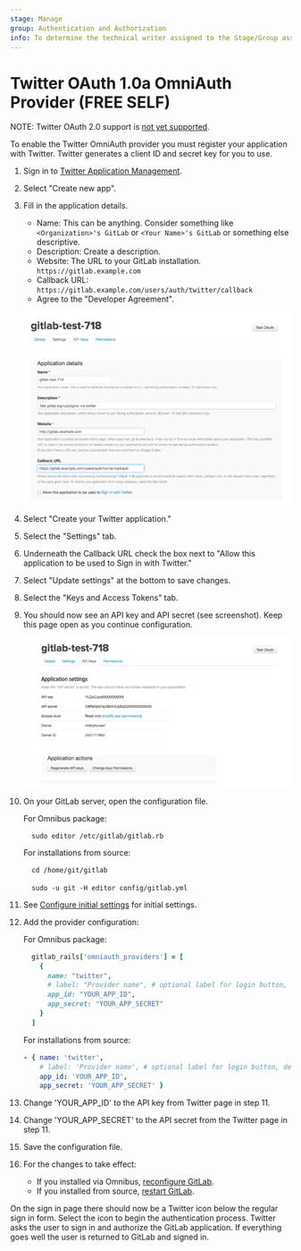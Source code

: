 ```yaml
---
stage: Manage
group: Authentication and Authorization
info: To determine the technical writer assigned to the Stage/Group associated with this page, see https://about.gitlab.com/handbook/engineering/ux/technical-writing/#assignments
---
```


# Twitter OAuth 1.0a OmniAuth Provider **(FREE SELF)**

NOTE:
Twitter OAuth 2.0 support is [not yet supported](https://gitlab.com/gitlab-org/gitlab/-/issues/366213).

To enable the Twitter OmniAuth provider you must register your application with
Twitter. Twitter generates a client ID and secret key for you to use.

1. Sign in to [Twitter Application Management](https://developer.twitter.com/apps).

1. Select "Create new app".

1. Fill in the application details.
   - Name: This can be anything. Consider something like `<Organization>'s GitLab` or `<Your Name>'s GitLab` or
   something else descriptive.
   - Description: Create a description.
   - Website: The URL to your GitLab installation. `https://gitlab.example.com`
   - Callback URL: `https://gitlab.example.com/users/auth/twitter/callback`
   - Agree to the "Developer Agreement".

   ![Twitter App Details](img/twitter_app_details.png)

1. Select "Create your Twitter application."

1. Select the "Settings" tab.

1. Underneath the Callback URL check the box next to "Allow this application to be used to Sign in with Twitter."

1. Select "Update settings" at the bottom to save changes.

1. Select the "Keys and Access Tokens" tab.

1. You should now see an API key and API secret (see screenshot). Keep this page open as you continue configuration.

   ![Twitter app](img/twitter_app_api_keys.png)

1. On your GitLab server, open the configuration file.

   For Omnibus package:

   ```shell
     sudo editor /etc/gitlab/gitlab.rb
   ```

   For installations from source:

   ```shell
     cd /home/git/gitlab

     sudo -u git -H editor config/gitlab.yml
   ```

1. See [Configure initial settings](omniauth.md#configure-initial-settings) for initial settings.

1. Add the provider configuration:

   For Omnibus package:

   ```ruby
     gitlab_rails['omniauth_providers'] = [
       {
         name: "twitter",
         # label: "Provider name", # optional label for login button, defaults to "Twitter"
         app_id: "YOUR_APP_ID",
         app_secret: "YOUR_APP_SECRET"
       }
     ]
   ```

   For installations from source:

   ```yaml
   - { name: 'twitter',
       # label: 'Provider name', # optional label for login button, defaults to "Twitter"
       app_id: 'YOUR_APP_ID',
       app_secret: 'YOUR_APP_SECRET' }
   ```

1. Change 'YOUR_APP_ID' to the API key from Twitter page in step 11.

1. Change 'YOUR_APP_SECRET' to the API secret from the Twitter page in step 11.

1. Save the configuration file.

1. For the changes to take effect:
   - If you installed via Omnibus, [reconfigure GitLab](../administration/restart_gitlab.md#omnibus-gitlab-reconfigure).
   - If you installed from source, [restart GitLab](../administration/restart_gitlab.md#installations-from-source).

On the sign in page there should now be a Twitter icon below the regular sign in form. Select the icon to begin the authentication process. Twitter asks the user to sign in and authorize the GitLab application. If everything goes well the user is returned to GitLab and signed in.

